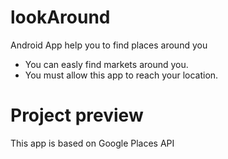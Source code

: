 # lookAround
Android App help you to find places around you

* You can easly find markets around you.
* You must allow this app to reach your location.

# Project preview 
This app is based on Google Places API
